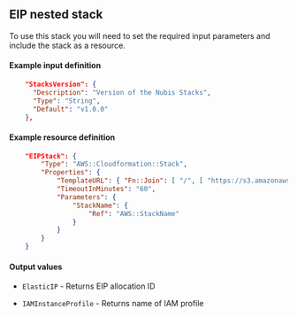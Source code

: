 ## EIP nested stack

To use this stack you will need to set the required input parameters and include the stack as a resource.

#### Example input definition
```json
    "StacksVersion": {
      "Description": "Version of the Nubis Stacks",
      "Type": "String",
      "Default": "v1.0.0"
    },
```
#### Example resource definition
```json
    "EIPStack": {
        "Type": "AWS::Cloudformation::Stack",
        "Properties": {
            "TemplateURL": { "Fn::Join": [ "/", [ "https://s3.amazonaws.com/nubisproject-stacks", { "Ref": "StacksVersion" }, "eip.template" ] ] },
            "TimeoutInMinutes": "60",
            "Parameters": {
                "StackName": {
                    "Ref": "AWS::StackName"
                }
            }
        }
    }
```

#### Output values
* `ElasticIP` - Returns EIP allocation ID

* `IAMInstanceProfile` - Returns name of IAM profile

